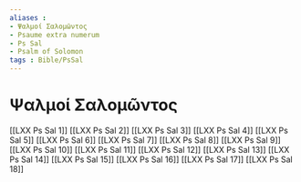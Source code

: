 ```yaml
---
aliases : 
- Ψαλμοί Σαλoμῶντος
- Psaume extra numerum
- Ps Sal
- Psalm of Solomon
tags : Bible/PsSal
---
```


# Ψαλμοί Σαλoμῶντος

[[LXX Ps Sal 1]]
[[LXX Ps Sal 2]]
[[LXX Ps Sal 3]]
[[LXX Ps Sal 4]]
[[LXX Ps Sal 5]]
[[LXX Ps Sal 6]]
[[LXX Ps Sal 7]]
[[LXX Ps Sal 8]]
[[LXX Ps Sal 9]]
[[LXX Ps Sal 10]]
[[LXX Ps Sal 11]]
[[LXX Ps Sal 12]]
[[LXX Ps Sal 13]]
[[LXX Ps Sal 14]]
[[LXX Ps Sal 15]]
[[LXX Ps Sal 16]]
[[LXX Ps Sal 17]]
[[LXX Ps Sal 18]]
